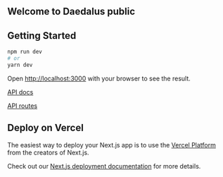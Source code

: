 ## Welcome to Daedalus public
## Getting Started

```bash
npm run dev
# or
yarn dev
```

Open [http://localhost:3000](http://localhost:3000) with your browser to see the result.

[API docs](https://nextjs.org/docs)

[API routes](https://nextjs.org/docs/api-routes/introduction)
## Deploy on Vercel

The easiest way to deploy your Next.js app is to use the [Vercel Platform](https://vercel.com/new?utm_medium=default-template&filter=next.js&utm_source=create-next-app&utm_campaign=create-next-app-readme) from the creators of Next.js.

Check out our [Next.js deployment documentation](https://nextjs.org/docs/deployment) for more details.
